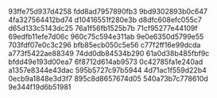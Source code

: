 93ffe75d937d4258
fdd8ad7957890fb3
9bd9302893b0c647
4fa327564412bd74
d10416551f280e3b
d8dfc608efc055c7
d65d133c5143dc25
76a1f56fb1525b7b
71cf95277e44109f
69edfb11efe7d06c
960c75c594e311ab
9e0e6350d5799e55
703fdf07e0c3c296
bfb85ecb050c5e56
c77f2ff16e99dcda
a773f5422ae88349
74dd0db84534b290
61a0d38b485fbf9c
bfdd49e193d00ea7
6f8712d614ab9573
0c42785fa1e240ad
a1357e8344e43dac
595b5727c97b5944
4d71ac1f559d22b4
0ecb9a1848e3d3f7
895c8d8657674d05
540a73b7c778610d
9e344f19d6b51981
